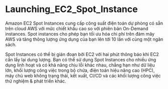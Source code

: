 # Launching_EC2_Spot_Instance

Amazon EC2 Spot Instances cung cấp công suất điện toán dự phòng có sẵn trên cloud AWS với mức chiết khấu cao so với phiên bản On-Demand instances. Spot instances cho phép bạn tối ưu hóa chi phí trên đám mây AWS và tăng thông lượng ứng dụng của bạn lên tới 10 lần với cùng một ngân sách.

Spot Instances có thể bị gián đoạn bởi EC2 với hai phút thông báo khi EC2 cần lấy lại dung lượng. Bạn có thể sử dụng Spot Instances cho nhiều ứng dụng linh hoạt và có khả năng chịu lỗi khác nhau, chẳng hạn như dữ liệu lớn, khối lượng công việc trong bộ chứa, điện toán hiệu năng cao (HPC), máy chủ web không trạng thái, kết xuất, CI/CD và các khối lượng công việc thử nghiệm & phát triển khác.

